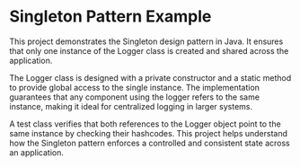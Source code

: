 # Singleton Pattern Example

This project demonstrates the Singleton design pattern in Java. It ensures that only one instance of the Logger class is created and shared across the application. 

The Logger class is designed with a private constructor and a static method to provide global access to the single instance. The implementation guarantees that any component using the logger refers to the same instance, making it ideal for centralized logging in larger systems.

A test class verifies that both references to the Logger object point to the same instance by checking their hashcodes. This project helps understand how the Singleton pattern enforces a controlled and consistent state across an application.
